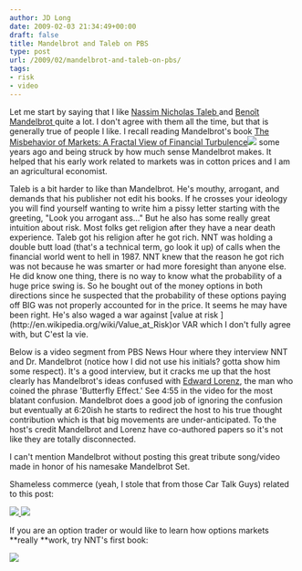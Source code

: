 ```yaml
---
author: JD Long
date: 2009-02-03 21:34:49+00:00
draft: false
title: Mandelbrot and Taleb on PBS
type: post
url: /2009/02/mandelbrot-and-taleb-on-pbs/
tags:
- risk
- video
---
```


Let me start by saying that I like [Nassim Nicholas Taleb ](http://en.wikipedia.org/wiki/Taleb)and [Benoît Mandelbrot ](http://en.wikipedia.org/wiki/Beno%C3%AEt_Mandelbrot)quite a lot. I don't agree with them all the time, but that is generally true of people I like. I recall reading Mandelbrot's book [The Misbehavior of Markets: A Fractal View of Financial Turbulence](http://www.amazon.com/gp/product/0465043577?ie=UTF8&tag=riskthou-20&linkCode=as2&camp=1789&creative=390957&creativeASIN=0465043577)![](http://www.assoc-amazon.com/e/ir?t=riskthou-20&l=as2&o=1&a=0465043577)
some years ago and being struck by how much sense Mandelbrot makes. It helped that his early work related to markets was in cotton prices and I am an agricultural economist.

<!-- more -->Taleb is a bit harder to like than Mandelbrot. He's mouthy, arrogant, and demands that his publisher not edit his books. If he crosses your ideology you will find yourself wanting to write him a pissy letter starting with the greeting, "Look you arrogant ass..." But he also has some really great intuition about risk. Most folks get religion after they have a near death experience. Taleb got his religion after he got rich. NNT was holding a double butt load (that's a technical term, go look it up) of calls when the financial world went to hell in 1987. NNT knew that the reason he got rich was not because he was smarter or had more foresight than anyone else. He did know one thing, there is no way to know what the probability of a huge price swing is. So he bought out of the money options in both directions since he suspected that the probability of these options paying off BIG was not properly accounted for in the price. It seems he may have been right. He's also waged a war against [value at risk ](http://en.wikipedia.org/wiki/Value_at_Risk)or VAR which I don't fully agree with, but C'est la vie.

Below is a video segment from PBS News Hour where they interview NNT and Dr. Mandelbrot (notice how I did not use his initials? gotta show him some respect). It's a good interview, but it cracks me up that the host clearly has Mandelbrot's ideas confused with [Edward Lorenz](http://web.mit.edu/newsoffice/2008/obit-lorenz-0416.html), the man who coined the phrase 'Butterfly Effect.' See 4:55 in the video for the most blatant confusion. Mandelbrot does a good job of ignoring the confusion but eventually at 6:20ish he starts to redirect the host to his true thought contribution which is that big movements are under-anticipated. To the host's credit Mandelbrot and Lorenz have co-authored papers so it's not like they are totally disconnected.



I can't mention Mandelbrot without posting this great tribute song/video made in honor of his namesake Mandelbrot Set.


Shameless commerce (yeah, I stole that from those Car Talk Guys) related to this post:

[![](https://images-na.ssl-images-amazon.com/images/I/51FRT5192HL._SL160_.jpg)
](http://www.amazon.com/gp/product/0465043577?ie=UTF8&tag=riskthou-20&linkCode=as2&camp=1789&creative=390957&creativeASIN=0465043577) [](http://www.amazon.com/gp/product/0967375517?ie=UTF8&tag=riskthou-20&linkCode=as2&camp=1789&creative=390957&creativeASIN=0967375517)[![](https://images-na.ssl-images-amazon.com/images/I/41whNBCgGjL._SL160_.jpg)
](http://www.amazon.com/gp/product/1400063515?ie=UTF8&tag=riskthou-20&linkCode=as2&camp=1789&creative=390957&creativeASIN=1400063515)

If you are an option trader or would like to learn how options markets **really **work, try NNT's first book:

[![](https://images-na.ssl-images-amazon.com/images/I/71VS8F39BYL._SL160_.gif)
](http://www.amazon.com/gp/product/0471152803?ie=UTF8&tag=riskthou-20&linkCode=as2&camp=1789&creative=390957&creativeASIN=0471152803)
